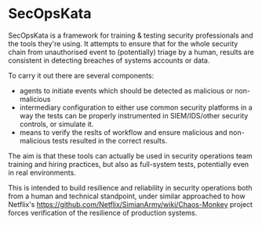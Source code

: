 # SecOpsKata

SecOpsKata is a framework for training & testing security professionals and the tools they're using.  It attempts to ensure that for the whole security chain from unauthorised event to (potentially) triage by a human, results are consistent in detecting breaches of systems accounts or data.

To carry it out there are several components:
- agents to initiate events which should be detected as malicious or non-malicious
- intermediary configuration to either use common security platforms in a way the tests can be properly instrumented in SIEM/IDS/other security controls, or simulate it.
- means to verify the reslts of workflow and ensure malicious and non-malicious tests resulted in the correct results.

The aim is that these tools can actually be used in security operations team training and hiring practices, but also as full-system tests, potentially even in real environments. 

This is intended to build resilience and reliability in security operations both from a human and technical standpoint, under similar approached to how Netflix's https://github.com/Netflix/SimianArmy/wiki/Chaos-Monkey project forces verification of the resilience of production systems. 

